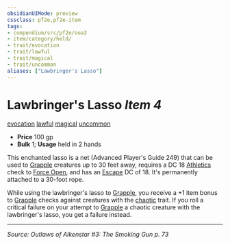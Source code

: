 ```yaml
---
obsidianUIMode: preview
cssclass: pf2e,pf2e-item
tags:
- compendium/src/pf2e/ooa3
- item/category/held/
- trait/evocation
- trait/lawful
- trait/magical
- trait/uncommon
aliases: ["Lawbringer's Lasso"]
---
```

# Lawbringer's Lasso *Item 4*  
[evocation](evocation.md "Evocation School Trait")  [lawful](lawful.md "Lawful Alignment Trait")  [magical](magical.md "Magical Item Trait")  [uncommon](uncommon.md "Uncommon Rarity Trait")  

- **Price** 100 gp
- **Bulk** 1; **Usage** held in 2 hands

This enchanted lasso is a net (Advanced Player's Guide 249) that can be used to [Grapple](Reference/Rules/Actions/grapple.md) creatures up to 30 feet away, requires a DC 18 [Athletics](skills.md#Athletics) check to [Force Open](force-open.md), and has an [Escape](escape.md) DC of 18. It's permanently attached to a 30-foot rope.

While using the lawbringer's lasso to [Grapple](Reference/Rules/Actions/grapple.md), you receive a +1 item bonus to [Grapple](Reference/Rules/Actions/grapple.md) checks against creatures with the [chaotic](chaotic.md "Chaotic Alignment Trait") trait. If you roll a critical failure on your attempt to [Grapple](Reference/Rules/Actions/grapple.md) a chaotic creature with the lawbringer's lasso, you get a failure instead.


---
*Source: Outlaws of Alkenstar #3: The Smoking Gun p. 73*